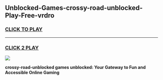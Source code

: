 
## Unblocked-Games-crossy-road-unblocked-Play-Free-vrdro
<h3>
<a href="https://premium76.site?title=crossy-road-unblocked&ref=18A1">CLICK TO PLAY</a></h3>
<hr>

<h3>
<a href="https://premium76.site?title=crossy-road-unblocked&ref=18A1">CLICK 2 PLAY</a>
  
</h3>

<a href="https://premium76.site?title=crossy-road-unblocked&ref=18A1"><img src="https://clearcache.store/games.png"></a>


**crossy-road-unblocked games unblocked: Your Gateway to Fun and Accessible Online Gaming**
